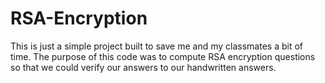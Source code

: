# RSA-Encryption
This is just a simple project built to save me and my classmates a bit of time.
The purpose of this code was to compute RSA encryption questions so that we could verify our answers to our handwritten answers.
